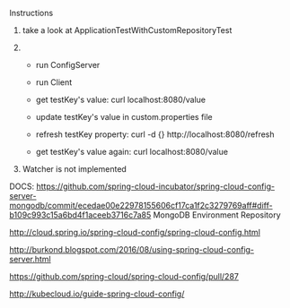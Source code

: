Instructions

1. take a look at ApplicationTestWithCustomRepositoryTest
2. - run ConfigServer
   
   - run Client

   - get testKey's value:
curl localhost:8080/value 

   - update testKey's value in custom.properties file

   - refresh testKey property:
curl -d {} http://localhost:8080/refresh

   - get testKey's value again:
curl localhost:8080/value 

3. Watcher is not implemented


DOCS:
https://github.com/spring-cloud-incubator/spring-cloud-config-server-mongodb/commit/ecedae00e22978155606cf17ca1f2c3279769aff#diff-b109c993c15a6bd4f1aceeb3716c7a85 MongoDB Environment Repository

http://cloud.spring.io/spring-cloud-config/spring-cloud-config.html

http://burkond.blogspot.com/2016/08/using-spring-cloud-config-server.html

https://github.com/spring-cloud/spring-cloud-config/pull/287

http://kubecloud.io/guide-spring-cloud-config/